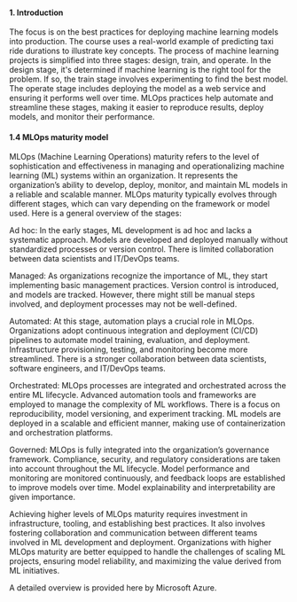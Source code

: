 #### 1. Introduction

The focus is on the best practices for deploying machine learning models into production. The course uses a real-world example of predicting taxi ride durations to illustrate key concepts. The process of machine learning projects is simplified into three stages: design, train, and operate. In the design stage, it's determined if machine learning is the right tool for the problem. If so, the train stage involves experimenting to find the best model. The operate stage includes deploying the model as a web service and ensuring it performs well over time. MLOps practices help automate and streamline these stages, making it easier to reproduce results, deploy models, and monitor their performance.

#### 1.4 MLOps maturity model
MLOps (Machine Learning Operations) maturity refers to the level of sophistication and effectiveness in managing and operationalizing machine learning (ML) systems within an organization. It represents the organization’s ability to develop, deploy, monitor, and maintain ML models in a reliable and scalable manner. MLOps maturity typically evolves through different stages, which can vary depending on the framework or model used. Here is a general overview of the stages:

Ad hoc: In the early stages, ML development is ad hoc and lacks a systematic approach. Models are developed and deployed manually without standardized processes or version control. There is limited collaboration between data scientists and IT/DevOps teams.

Managed: As organizations recognize the importance of ML, they start implementing basic management practices. Version control is introduced, and models are tracked. However, there might still be manual steps involved, and deployment processes may not be well-defined.

Automated: At this stage, automation plays a crucial role in MLOps. Organizations adopt continuous integration and deployment (CI/CD) pipelines to automate model training, evaluation, and deployment. Infrastructure provisioning, testing, and monitoring become more streamlined. There is a stronger collaboration between data scientists, software engineers, and IT/DevOps teams.

Orchestrated: MLOps processes are integrated and orchestrated across the entire ML lifecycle. Advanced automation tools and frameworks are employed to manage the complexity of ML workflows. There is a focus on reproducibility, model versioning, and experiment tracking. ML models are deployed in a scalable and efficient manner, making use of containerization and orchestration platforms.

Governed: MLOps is fully integrated into the organization’s governance framework. Compliance, security, and regulatory considerations are taken into account throughout the ML lifecycle. Model performance and monitoring are monitored continuously, and feedback loops are established to improve models over time. Model explainability and interpretability are given importance.

Achieving higher levels of MLOps maturity requires investment in infrastructure, tooling, and establishing best practices. It also involves fostering collaboration and communication between different teams involved in ML development and deployment. Organizations with higher MLOps maturity are better equipped to handle the challenges of scaling ML projects, ensuring model reliability, and maximizing the value derived from ML initiatives.

A detailed overview is provided here by Microsoft Azure.